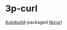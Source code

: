 # 3p-curl

[Autobuild][]-packaged [libcurl][]

[Autobuild]: https://wiki.secondlife.com/wiki/Autobuild 
[libcurl]:  https://curl.se/libcurl/
